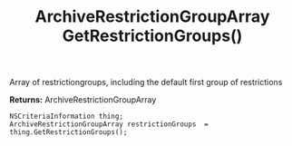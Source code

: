 ﻿---
uid: crmscript_ref_NSCriteriaInformation_GetRestrictionGroups
title: ArchiveRestrictionGroupArray GetRestrictionGroups()
intellisense: NSCriteriaInformation.GetRestrictionGroups
keywords: NSCriteriaInformation, GetRestrictionGroups
so.topic: reference
---

Array of restrictiongroups, including the default first group of restrictions

**Returns:** ArchiveRestrictionGroupArray


```crmscript
NSCriteriaInformation thing;
ArchiveRestrictionGroupArray restrictionGroups  = thing.GetRestrictionGroups();
```


